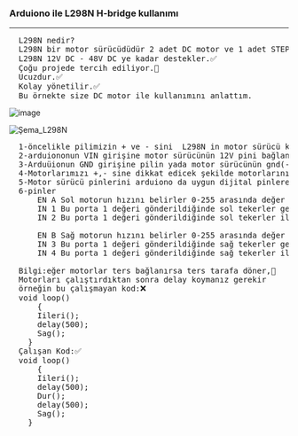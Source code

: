 <h3> Arduiono ile L298N H-bridge kullanımı</h3>
<hr></hr>
<pre>
  L298N nedir?
  L298N bir motor sürücüdüdür 2 adet DC motor ve 1 adet STEP motor kullanabilirsiniz.✅
  L298N 12V DC - 48V DC ye kadar destekler.✅
  Çoğu projede tercih ediliyor.💯
  Ucuzdur.✅
  Kolay yönetilir.✅
  Bu örnekte size DC motor ile kullanımını anlattım.
</pre>

![image](https://github.com/EmreInanc/Arduiono-Tum-Projeler/assets/169296203/aeb74820-2e86-4246-b9ad-f264e76a8831)

![Şema_L298N](https://github.com/EmreInanc/Arduiono-Tum-Projeler/assets/169296203/92f081f2-f6e8-4321-b75a-f558eff292a5)
<pre>
  1-öncelikle pilimizin + ve - sini  L298N in motor sürücü kısmına jumper kablo ile bağlıyoruz.
  2-arduiononun VIN girişine motor sürücünün 12V pini bağlanır(eğer 12Volttan fazla ise bu pini kullanmayın(tavsiye edilen 7-12V tur)).
  3-Arduüionun GND girişine pilin yada motor sürücünün gnd(-) sini bağlayın(gnd - heryede aynıdır)
  4-Motorlarımızı +,- sine dikkat edicek şekilde motorlarınızı bağlayın(motor başına 2 amper güç verebiliyor en maks.)
  5-Motor sürücü pinlerini arduiono da uygun dijital pinlere bağlayın.(dijital pinler 1-0 değeri alırlar ancak" ~ " işareti varsa bu demektir ki pwm özelliği de mevuttur pwm pinleri de dijital pinler gibi kullanılır ancak 0-255 değerinde veri alabilirler)
  6-pinler
      EN A Sol motorun hızını belirler 0-255 arasında değer alır(değer ne kadar yüksekse o kadar da hızı fazla olur)
      IN 1 Bu porta 1 değeri gönderildiğinde sol tekerler geri yönde dönücektir.(IN=INPUT demektir)
      IN 2 Bu porta 1 değeri gönderildiğinde sol tekerler ileri yönde dönücektir.(eğer hem IN1 ve IN2 ye 1 verilirse motor sıkı şekilde fren yapıp durucaktır)
  
      EN B Sağ motorun hızını belirler 0-255 arasında değer alır.
      IN 3 Bu porta 1 değeri gönderildiğinde sağ tekerler geri yönde dönücektir.
      IN 4 Bu porta 1 değeri gönderildiğinde sağ tekerler ileri yönde dönücektir.
  
  Bilgi:eğer motorlar ters bağlanırsa ters tarafa döner,🎡
  Motorları çalıştırdıktan sonra delay koymanız gerekir
  örneğin bu çalışmayan kod:❌
  void loop()
      {
      Iileri();
      delay(500);
      Sag();
    }
  Çalışan Kod:✅
  void loop()
      {
      Iileri();
      delay(500);
      Dur();
      delay(500);
      Sag();
    }
  
  </pre>

